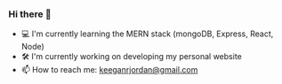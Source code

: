### Hi there 👋

- 💻 I'm currently learning the MERN stack (mongoDB, Express, React, Node)
- 🛠️ I'm currently working on developing my personal website
- 📫 How to reach me: keeganrjordan@gmail.com

<!--
**krjordan02/krjordan02** is a ✨ _special_ ✨ repository because its `README.md` (this file) appears on your GitHub profile.

Here are some ideas to get you started:
- 

- 🔭 I’m currently working on ...
- 🌱 I’m currently learning ...
- 👯 I’m looking to collaborate on ...
- 🤔 I’m looking for help with ...
- 💬 Ask me about ...
- 📫 How to reach me: ...
- 😄 Pronouns: ...
- ⚡ Fun fact: ...
-->
